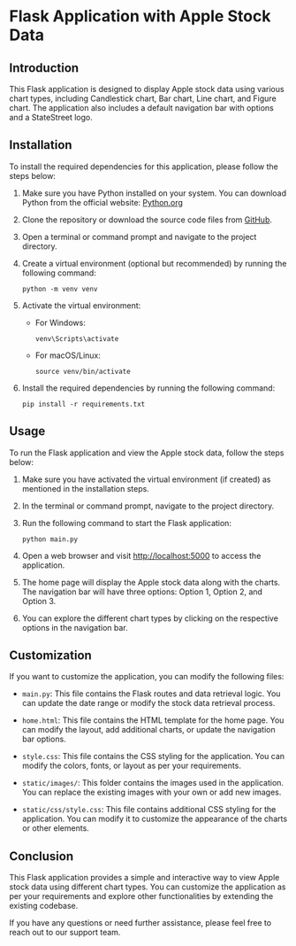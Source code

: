 # Flask Application with Apple Stock Data

## Introduction

This Flask application is designed to display Apple stock data using various chart types, including Candlestick chart, Bar chart, Line chart, and Figure chart. The application also includes a default navigation bar with options and a StateStreet logo.

## Installation

To install the required dependencies for this application, please follow the steps below:

1. Make sure you have Python installed on your system. You can download Python from the official website: [Python.org](https://www.python.org/downloads/)

2. Clone the repository or download the source code files from [GitHub](https://github.com/your-repo-link).

3. Open a terminal or command prompt and navigate to the project directory.

4. Create a virtual environment (optional but recommended) by running the following command:

   ```
   python -m venv venv
   ```

5. Activate the virtual environment:

   - For Windows:

     ```
     venv\Scripts\activate
     ```

   - For macOS/Linux:

     ```
     source venv/bin/activate
     ```

6. Install the required dependencies by running the following command:

   ```
   pip install -r requirements.txt
   ```

## Usage

To run the Flask application and view the Apple stock data, follow the steps below:

1. Make sure you have activated the virtual environment (if created) as mentioned in the installation steps.

2. In the terminal or command prompt, navigate to the project directory.

3. Run the following command to start the Flask application:

   ```
   python main.py
   ```

4. Open a web browser and visit [http://localhost:5000](http://localhost:5000) to access the application.

5. The home page will display the Apple stock data along with the charts. The navigation bar will have three options: Option 1, Option 2, and Option 3.

6. You can explore the different chart types by clicking on the respective options in the navigation bar.

## Customization

If you want to customize the application, you can modify the following files:

- `main.py`: This file contains the Flask routes and data retrieval logic. You can update the date range or modify the stock data retrieval process.

- `home.html`: This file contains the HTML template for the home page. You can modify the layout, add additional charts, or update the navigation bar options.

- `style.css`: This file contains the CSS styling for the application. You can modify the colors, fonts, or layout as per your requirements.

- `static/images/`: This folder contains the images used in the application. You can replace the existing images with your own or add new images.

- `static/css/style.css`: This file contains additional CSS styling for the application. You can modify it to customize the appearance of the charts or other elements.

## Conclusion

This Flask application provides a simple and interactive way to view Apple stock data using different chart types. You can customize the application as per your requirements and explore other functionalities by extending the existing codebase.

If you have any questions or need further assistance, please feel free to reach out to our support team.